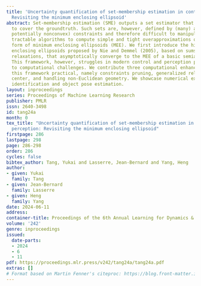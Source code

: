 ```yaml
---
title: 'Uncertainty quantification of set-membership estimation in control and perception:
  Revisiting the minimum enclosing ellipsoid'
abstract: Set-membership estimation (SME) outputs a set estimator that guarantees
  to cover the groundtruth. Such sets are, however, defined by (many) abstract (and
  potentially nonconvex) constraints and therefore difficult to manipulate. We present
  tractable algorithms to compute simple and tight overapproximations of SME in the
  form of minimum enclosing ellipsoids (MEE). We first introduce the hierarchy of
  enclosing ellipsoids proposed by Nie and Demmel (2005), based on sums-of-squares
  relaxations, that asymptotically converge to the MEE of a basic semialgebraic set.
  This framework, however, struggles in modern control and perception problems due
  to computational challenges. We contribute three computational enhancements to make
  this framework practical, namely constraints pruning, generalized relaxed Chebyshev
  center, and handling non-Euclidean geometry. We showcase numerical examples on system
  identification and object pose estimation.
layout: inproceedings
series: Proceedings of Machine Learning Research
publisher: PMLR
issn: 2640-3498
id: tang24a
month: 0
tex_title: "Uncertainty quantification of set-membership estimation in control and
  perception: Revisiting the minimum enclosing ellipsoid"
firstpage: 286
lastpage: 298
page: 286-298
order: 286
cycles: false
bibtex_author: Tang, Yukai and Lasserre, Jean-Bernard and Yang, Heng
author:
- given: Yukai
  family: Tang
- given: Jean-Bernard
  family: Lasserre
- given: Heng
  family: Yang
date: 2024-06-11
address:
container-title: Proceedings of the 6th Annual Learning for Dynamics & Control Conference
volume: '242'
genre: inproceedings
issued:
  date-parts:
  - 2024
  - 6
  - 11
pdf: https://proceedings.mlr.press/v242/tang24a/tang24a.pdf
extras: []
# Format based on Martin Fenner's citeproc: https://blog.front-matter.io/posts/citeproc-yaml-for-bibliographies/
---
```

